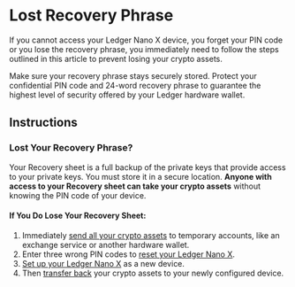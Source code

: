 # Lost Recovery Phrase

If you cannot access your Ledger Nano X device, you forget your PIN code or you lose the recovery phrase, you immediately need to follow the steps outlined in this article to prevent losing your crypto assets.

Make sure your recovery phrase stays securely stored. Protect your confidential PIN code and 24-word recovery phrase to guarantee the highest level of security offered by your Ledger hardware wallet.

## Instructions

### Lost Your Recovery Phrase?

Your Recovery sheet is a full backup of the private keys that provide access to your private keys. You must store it in a secure location. **Anyone with access to your Recovery sheet can take your crypto assets** without knowing the PIN code of your device.

#### If You Do Lose Your Recovery Sheet:

1.  Immediately [send all your crypto assets](https://support.ledger.com/hc/en-us/articles/360019123593) to temporary accounts, like an exchange service or another hardware wallet.
2.  Enter three wrong PIN codes to [reset your Ledger Nano X](https://support.ledger.com/hc/en-us/articles/360017582434).
3.  [Set up your Ledger Nano X](https://support.ledger.com/hc/en-us/articles/360019095214) as a new device.
4.  Then [transfer back](https://support.ledger.com/hc/en-us/articles/360018969774) your crypto assets to your newly configured device.
